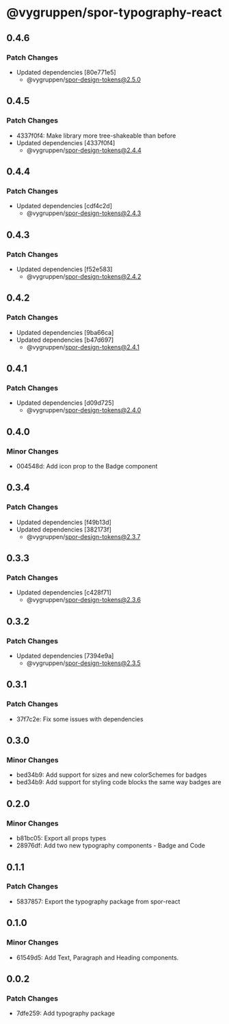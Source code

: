 # @vygruppen/spor-typography-react

## 0.4.6

### Patch Changes

- Updated dependencies [80e771e5]
  - @vygruppen/spor-design-tokens@2.5.0

## 0.4.5

### Patch Changes

- 4337f0f4: Make library more tree-shakeable than before
- Updated dependencies [4337f0f4]
  - @vygruppen/spor-design-tokens@2.4.4

## 0.4.4

### Patch Changes

- Updated dependencies [cdf4c2d]
  - @vygruppen/spor-design-tokens@2.4.3

## 0.4.3

### Patch Changes

- Updated dependencies [f52e583]
  - @vygruppen/spor-design-tokens@2.4.2

## 0.4.2

### Patch Changes

- Updated dependencies [9ba66ca]
- Updated dependencies [b47d697]
  - @vygruppen/spor-design-tokens@2.4.1

## 0.4.1

### Patch Changes

- Updated dependencies [d09d725]
  - @vygruppen/spor-design-tokens@2.4.0

## 0.4.0

### Minor Changes

- 004548d: Add icon prop to the Badge component

## 0.3.4

### Patch Changes

- Updated dependencies [f49b13d]
- Updated dependencies [382173f]
  - @vygruppen/spor-design-tokens@2.3.7

## 0.3.3

### Patch Changes

- Updated dependencies [c428f71]
  - @vygruppen/spor-design-tokens@2.3.6

## 0.3.2

### Patch Changes

- Updated dependencies [7394e9a]
  - @vygruppen/spor-design-tokens@2.3.5

## 0.3.1

### Patch Changes

- 37f7c2e: Fix some issues with dependencies

## 0.3.0

### Minor Changes

- bed34b9: Add support for sizes and new colorSchemes for badges
- bed34b9: Add support for styling code blocks the same way badges are

## 0.2.0

### Minor Changes

- b81bc05: Export all props types
- 28976df: Add two new typography components - Badge and Code

## 0.1.1

### Patch Changes

- 5837857: Export the typography package from spor-react

## 0.1.0

### Minor Changes

- 61549d5: Add Text, Paragraph and Heading components.

## 0.0.2

### Patch Changes

- 7dfe259: Add typography package

